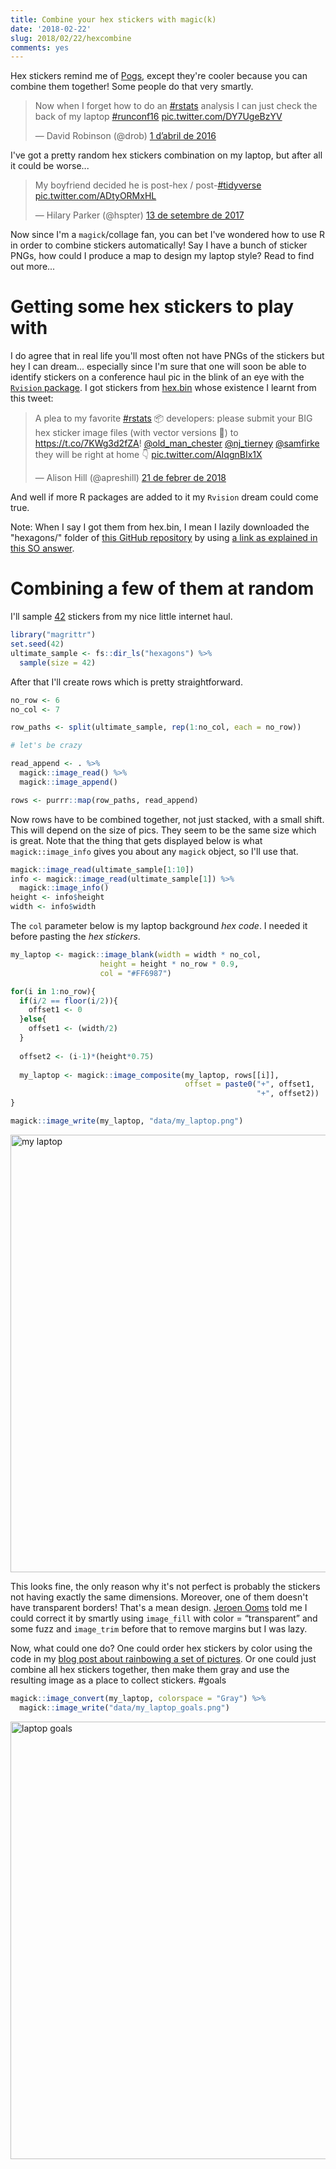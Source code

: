 ```yaml
---
title: Combine your hex stickers with magic(k)
date: '2018-02-22'
slug: 2018/02/22/hexcombine
comments: yes
---
```




Hex stickers remind me of [Pogs](https://en.wikipedia.org/wiki/Milk_caps_(game)), except they're cooler because you can combine them together! Some people do that very smartly.

<blockquote class="twitter-tweet" data-lang="ca"><p lang="en" dir="ltr">Now when I forget how to do an <a href="https://twitter.com/hashtag/rstats?src=hash&amp;ref_src=twsrc%5Etfw">#rstats</a> analysis I can just check the back of my laptop <a href="https://twitter.com/hashtag/runconf16?src=hash&amp;ref_src=twsrc%5Etfw">#runconf16</a> <a href="https://t.co/DY7UgeBzYV">pic.twitter.com/DY7UgeBzYV</a></p>&mdash; David Robinson (@drob) <a href="https://twitter.com/drob/status/715694466707750913?ref_src=twsrc%5Etfw">1 d’abril de 2016</a></blockquote>


I've got a pretty random hex stickers combination on my laptop, but after all it could be worse...

<blockquote class="twitter-tweet" data-lang="ca"><p lang="en" dir="ltr">My boyfriend decided he is post-hex / post-<a href="https://twitter.com/hashtag/tidyverse?src=hash&amp;ref_src=twsrc%5Etfw">#tidyverse</a> <a href="https://t.co/ADtyORMxHL">pic.twitter.com/ADtyORMxHL</a></p>&mdash; Hilary Parker (@hspter) <a href="https://twitter.com/hspter/status/908102841323188225?ref_src=twsrc%5Etfw">13 de setembre de 2017</a></blockquote>

Now since I'm a `magick`/collage fan, you can bet I've wondered how to use R in order to combine stickers automatically! Say I have a bunch of sticker PNGs, how could I produce a map to design my laptop style? Read to find out more...

<!--more-->

# Getting some hex stickers to play with

I do agree that in real life you'll most often not have PNGs of the stickers but hey I can dream... especially since I'm sure that one will soon be able to identify stickers on a conference haul pic in the blink of an eye with the [`Rvision` package](https://github.com/swarm-lab/Rvision). I got stickers from [hex.bin](http://hexb.in/) whose existence I learnt from this tweet:

<blockquote class="twitter-tweet" data-lang="ca"><p lang="en" dir="ltr">A plea to my favorite <a href="https://twitter.com/hashtag/rstats?src=hash&amp;ref_src=twsrc%5Etfw">#rstats</a> 📦 developers: please submit your BIG hex sticker image files (with vector versions 🙏) to <a href="https://t.co/7KWg3d2fZA">https://t.co/7KWg3d2fZA</a>!  <a href="https://twitter.com/old_man_chester?ref_src=twsrc%5Etfw">@old_man_chester</a> <a href="https://twitter.com/nj_tierney?ref_src=twsrc%5Etfw">@nj_tierney</a> <a href="https://twitter.com/samfirke?ref_src=twsrc%5Etfw">@samfirke</a> they will be right at home 👇 <a href="https://t.co/AIqgnBIx1X">pic.twitter.com/AIqgnBIx1X</a></p>&mdash; Alison Hill (@apreshill) <a href="https://twitter.com/apreshill/status/966397975328038912?ref_src=twsrc%5Etfw">21 de febrer de 2018</a></blockquote>

And well if more R packages are added to it my `Rvision` dream could come true.

Note: When I say I got them from hex.bin, I mean I lazily downloaded the "hexagons/" folder of [this GitHub repository](https://github.com/maxogden/hexbin) by using [a link as explained in this SO answer](https://stackoverflow.com/a/38879691).

# Combining a few of them at random

I'll sample [42](https://en.wikipedia.org/wiki/Phrases_from_The_Hitchhiker%27s_Guide_to_the_Galaxy#Answer_to_the_Ultimate_Question_of_Life,_the_Universe,_and_Everything_(42)) stickers from my nice little internet haul.


```r
library("magrittr")
set.seed(42)
ultimate_sample <- fs::dir_ls("hexagons") %>%
  sample(size = 42)
```

After that I'll create rows which is pretty straightforward.


```r
no_row <- 6
no_col <- 7

row_paths <- split(ultimate_sample, rep(1:no_col, each = no_row))

# let's be crazy

read_append <- . %>%
  magick::image_read() %>%
  magick::image_append()

rows <- purrr::map(row_paths, read_append)
```

Now rows have to be combined together, not just stacked, with a small shift. This will depend on the size of pics. They seem to be the same size which is great. Note that the thing that gets displayed below is what `magick::image_info` gives you about any `magick` object, so I'll use that.


```r
magick::image_read(ultimate_sample[1:10])
info <- magick::image_read(ultimate_sample[1]) %>%
  magick::image_info()
height <- info$height
width <- info$width
```

The `col` parameter below is my laptop background _hex code_. I needed it before pasting the _hex stickers_.


```r
my_laptop <- magick::image_blank(width = width * no_col,
                    height = height * no_row * 0.9,
                    col = "#FF6987")

for(i in 1:no_row){
  if(i/2 == floor(i/2)){
    offset1 <- 0
  }else{
    offset1 <- (width/2) 
  }
  
  offset2 <- (i-1)*(height*0.75)
  
  my_laptop <- magick::image_composite(my_laptop, rows[[i]],
                                       offset = paste0("+", offset1,
                                                       "+", offset2))
}

magick::image_write(my_laptop, "data/my_laptop.png")
```
<img src="/figure/my_laptop.png" alt="my laptop" width="700">

This looks fine, the only reason why it's not perfect is probably the stickers not having exactly the same dimensions. Moreover, one of them doesn't have transparent borders! That's a mean design. [Jeroen Ooms](https://github.com/jeroen) told me I could correct it by smartly using `image_fill` with color = “transparent” and some fuzz and `image_trim` before that to remove margins but I was lazy.

Now, what could one do? One could order hex stickers by color using the code in my [blog post about rainbowing a set of pictures](http://www.masalmon.eu/2018/01/07/rainbowing/). Or one could just combine all hex stickers together, then make them gray and use the resulting image as a place to collect stickers. #goals


```r
magick::image_convert(my_laptop, colorspace = "Gray") %>%
  magick::image_write("data/my_laptop_goals.png")
```

<img src="/figure/my_laptop_goals.png" alt="laptop goals" width="700">

